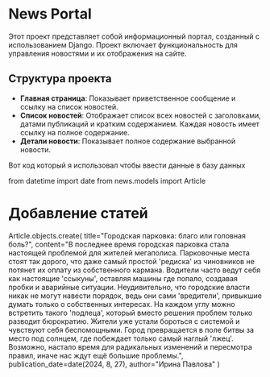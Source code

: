 # News Portal

Этот проект представляет собой информационный портал, созданный с использованием Django. Проект включает функциональность для управления новостями и их отображения на сайте.

## Структура проекта

- **Главная страница**: Показывает приветственное сообщение и ссылку на список новостей.
- **Список новостей**: Отображает список всех новостей с заголовками, датами публикаций и кратким содержанием. Каждая новость имеет ссылку на полное содержание.
- **Детали новости**: Показывает полное содержание выбранной новости.

Вот код который я использовал чтобы ввести данные в базу данных

from datetime import date
from news.models import Article

# Добавление статей
Article.objects.create(
    title="Городская парковка: благо или головная боль?",
    content="В последнее время городская парковка стала настоящей проблемой для жителей мегаполиса. Парковочные места стоят так дорого, что даже самый простой 'редиска' из чиновников не потянет их оплату из собственного кармана. Водители часто ведут себя как настоящие 'ссыкуны', оставляя машины где попало, создавая пробки и аварийные ситуации. Неудивительно, что городские власти никак не могут навести порядок, ведь они сами 'вредители', привыкшие думать только о собственных интересах. На каждом углу можно встретить такого 'подлеца', который вместо решения проблем только разводит бюрократию. Жители уже устали бороться с системой и чувствуют себя беспомощными. Город превращается в поле битвы за место под солнцем, где побеждает только самый наглый 'лжец'. Возможно, настало время для радикальных изменений и пересмотра правил, иначе нас ждут ещё большие проблемы.",
    publication_date=date(2024, 8, 27),
    author="Ирина Павлова"
)
